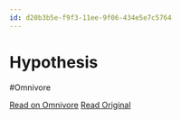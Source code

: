 ```yaml
---
id: d20b3b5e-f9f3-11ee-9f06-434e5e7c5764
---
```


# Hypothesis
#Omnivore

[Read on Omnivore](https://omnivore.app/me/hypothesis-18ed9f3ac31)
[Read Original](https://hypothes.is/a/eaTUbvncEe6WrzsMhUjwLQ)


